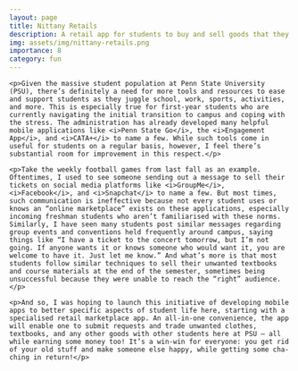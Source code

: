 ```yaml
---
layout: page
title: Nittany Retails
description: A retail app for students to buy and sell goods that they don't need anymore. (pending work)
img: assets/img/nittany-retails.png
importance: 8
category: fun
---
```


<div>

    <p>Given the massive student population at Penn State University (PSU), there’s definitely a need for more tools and resources to ease and support students as they juggle school, work, sports, activities, and more. This is especially true for first-year students who are currently navigating the initial transition to campus and coping with the stress. The administration has already developed many helpful mobile applications like <i>Penn State Go</i>, the <i>Engagement App</i>, and <i>CATA+</i> to name a few. While such tools come in useful for students on a regular basis, however, I feel there’s substantial room for improvement in this respect.</p>

    <p>Take the weekly football games from last fall as an example. Oftentimes, I used to see someone sending out a message to sell their tickets on social media platforms like <i>GroupMe</i>, <i>Facebook</i>, and <i>Snapchat</i> to name a few. But most times, such communication is ineffective because not every student uses or knows an “online marketplace” exists on these applications, especially incoming freshman students who aren’t familiarised with these norms. Similarly, I have seen many students post similar messages regarding group events and conventions held frequently around campus, saying things like “I have a ticket to the concert tomorrow, but I’m not going. If anyone wants it or knows someone who would want it, you are welcome to have it. Just let me know.” And what’s more is that most students follow similar techniques to sell their unwanted textbooks and course materials at the end of the semester, sometimes being unsuccessful because they were unable to reach the “right” audience.</p>

    <p>And so, I was hoping to launch this initiative of developing mobile apps to better specific aspects of student life here, starting with a specialised retail marketplace app. An all-in-one convenience, the app will enable one to submit requests and trade unwanted clothes, textbooks, and any other goods with other students here at PSU — all while earning some money too! It’s a win-win for everyone: you get rid of your old stuff and make someone else happy, while getting some cha-ching in return!</p>

</div>
